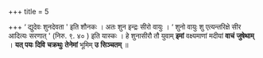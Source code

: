 +++
title = 5

+++
‘ द्युदेवः शुनदेवता ' इति शौनकः । अतः शुन इन्द्रः सीरो वायुः ।  ‘ शुनो वायुः शु  एत्यन्तरिक्षे सीर आदित्यः सरणात् ' (निरु. ९. ४० ) इति यास्कः । हे शुनासीरौ तौ युवाम् **इमां** वक्ष्यमाणां मदीयां **वाचं** **जुषेथाम्** । **यत्** **पयः** **दिवि** **चक्रथुः** **तेनेमां** भूमिम् **उ** **सिञ्चतम्** ॥
